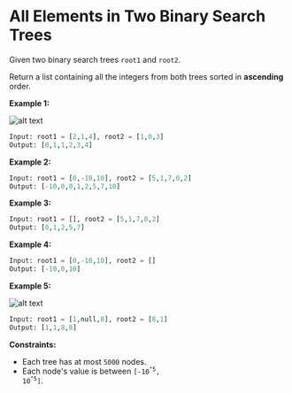 # All Elements in Two Binary Search Trees
Given two binary search trees `root1` and `root2`.

Return a list containing all the integers from both trees sorted in **ascending** order.

 

**Example 1:**

![alt text](https://assets.leetcode.com/uploads/2019/12/18/q2-e1.png)
```py
Input: root1 = [2,1,4], root2 = [1,0,3]
Output: [0,1,1,2,3,4]
```
**Example 2:**
```py
Input: root1 = [0,-10,10], root2 = [5,1,7,0,2]
Output: [-10,0,0,1,2,5,7,10]
```
**Example 3:**
```py
Input: root1 = [], root2 = [5,1,7,0,2]
Output: [0,1,2,5,7]
```
**Example 4:**
```py
Input: root1 = [0,-10,10], root2 = []
Output: [-10,0,10]
```
**Example 5:**

![alt text](https://assets.leetcode.com/uploads/2019/12/18/q2-e5-.png)
```py
Input: root1 = [1,null,8], root2 = [8,1]
Output: [1,1,8,8]
```

**Constraints:**

* Each tree has at most `5000` nodes.
* Each node's value is between <code>[-10<sup>^5</sup>, 10<sup>^5</sup>]</code>.

